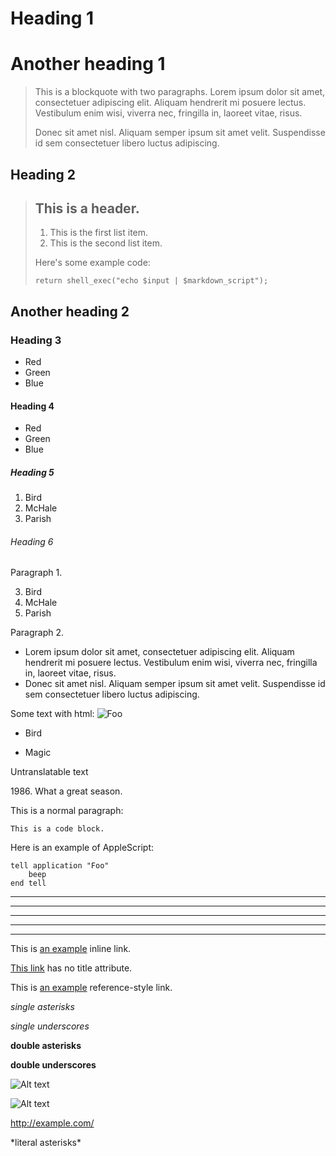 # Heading 1

Another heading 1
=================

> This is a blockquote with two paragraphs. Lorem ipsum dolor sit amet,
> consectetuer adipiscing elit. Aliquam hendrerit mi posuere lectus.
> Vestibulum enim wisi, viverra nec, fringilla in, laoreet vitae, risus.
>
> Donec sit amet nisl. Aliquam semper ipsum sit amet velit. Suspendisse
> id sem consectetuer libero luctus adipiscing.

## Heading 2

> ## This is a header.
>
> 1.   This is the first list item.
> 2.   This is the second list item.
>
> Here's some example code:
>
>     return shell_exec("echo $input | $markdown_script");

Another heading 2
-----------------

### Heading 3 ###

+   Red
+   Green
+   Blue

#### Heading 4 ####

-   Red
-   Green
-   Blue

##### Heading 5 #####

1. Bird
2. McHale
3. Parish

###### Heading 6 ######

Paragraph 1.

3. Bird
1. McHale
8. Parish

Paragraph 2.

*   Lorem ipsum dolor sit amet, consectetuer adipiscing elit.
    Aliquam hendrerit mi posuere lectus. Vestibulum enim wisi,
    viverra nec, fringilla in, laoreet vitae, risus.
*   Donec sit amet nisl. Aliquam semper ipsum sit amet velit.
    Suspendisse id sem consectetuer libero luctus adipiscing.

Some text with html: <img src="foo.jpg" alt="Foo" />

*   Bird

*   Magic

<p lang="">Untranslatable text</p>

1986\. What a great season.

This is a normal paragraph:

    This is a code block.

Here is an example of AppleScript:

    tell application "Foo"
        beep
    end tell

* * *

***

*****

- - -

---------------------------------------

This is [an example](http://example.com/ "Title") inline link.

[This link](http://example.net/) has no title attribute.

This is [an example][id] reference-style link.

[id]: http://example.com/  "Optional Title Here"

*single asterisks*

_single underscores_

**double asterisks**

__double underscores__

![Alt text](/path/to/img.jpg)

![Alt text](/path/to/img.jpg "Optional title")

<http://example.com/>

\*literal asterisks\*
